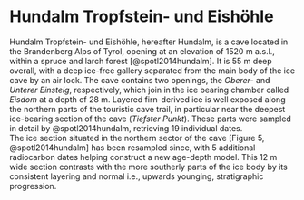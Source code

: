<meta http-equiv="Content-Type" content="text/html; charset=utf-8">

# Hundalm Tropfstein- und Eishöhle

Hundalm Tropfstein- und Eishöhle, hereafter Hundalm, is a cave located in the Brandenberg Alps of Tyrol, opening at an elevation of 1520 m a.s.l.,  within a spruce and larch forest [@spotl2014hundalm].
It is 55 m deep overall, with a deep ice-free gallery separated from the main body of the ice cave by an air lock.
The cave contains two openings, the *Oberer-* and *Unterer Einsteig*, respectively, which join in the ice bearing chamber called *Eisdom* at a depth of 28 m. 
Layered firn-derived ice is well exposed along the northern parts of the touristic cave trail, in particular near the deepest ice-bearing section of the cave (*Tiefster Punkt*).
These parts were sampled in detail by @spotl2014hundalm, retrieving 19 individual dates.  
The ice section situated in the northern sector of the cave [Figure 5, @spotl2014hundalm] has been resampled since, with 5 additional radiocarbon dates helping construct a new age-depth model.
This 12 m wide section contrasts with the more southerly parts of the ice body by its consistent layering and normal i.e., upwards younging, stratigraphic progression. 


